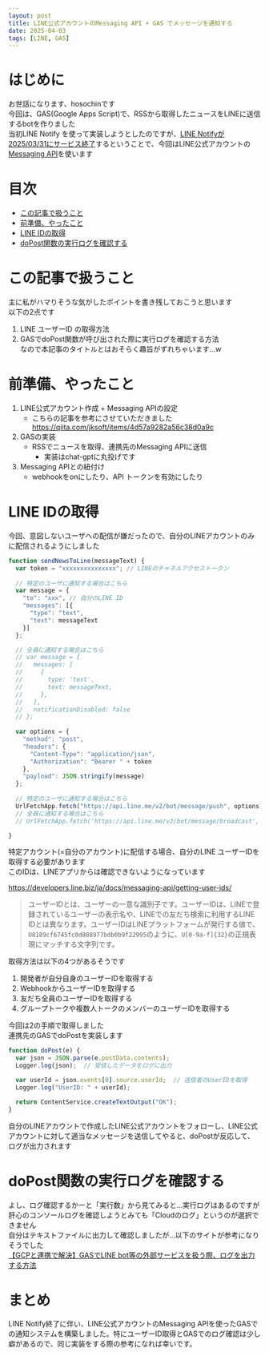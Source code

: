 ```yaml
---
layout: post
title: LINE公式アカウントのMessaging API + GAS でメッセージを通知する
date: 2025-04-03
tags: [LINE, GAS]
---
```


# はじめに

お世話になります、hosochinです  
今回は、GAS(Google Apps Script)で、RSSから取得したニュースをLINEに送信するbotを作りました  
当初LINE Notify を使って実装しようとしたのですが、[LINE Notifyが2025/03/31にサービス終了](https://notify-bot.line.me/closing-announce)するということで、今回はLINE公式アカウントの[Messaging API](https://developers.line.biz/ja/docs/messaging-api/)を使います

# 目次

- [この記事で扱うこと](#この記事で扱うこと)
- [前準備、やったこと](#前準備やったこと)
- [LINE IDの取得](#line-idの取得)
- [doPost関数の実行ログを確認する](#dopost関数の実行ログを確認する)

# この記事で扱うこと

主に私がハマりそうな気がしたポイントを書き残しておこうと思います  
以下の2点です  
1. LINE ユーザーID の取得方法  
2. GASでdoPost関数が呼び出された際に実行ログを確認する方法  
なので本記事のタイトルとはおそらく趣旨がずれちゃいます…w

# 前準備、やったこと

1. LINE公式アカウント作成 + Messaging APIの設定 
   - こちらの記事を参考にさせていただきました  
   <https://qiita.com/jksoft/items/4d57a9282a56c38d0a9c>
2. GASの実装 
   - RSSでニュースを取得、連携先のMessaging APIに送信 
     - 実装はchat-gptに丸投げです
3. Messaging APIとの紐付け 
   - webhookをonにしたり、API トークンを有効にしたり

# LINE IDの取得

今回、意図しないユーザへの配信が嫌だったので、自分のLINEアカウントのみに配信されるようにしました

```javascript
function sendNewsToLine(messageText) {
  var token = "xxxxxxxxxxxxxxx"; // LINEのチャネルアクセストークン
  
  // 特定のユーザに通知する場合はこちら
  var message = {
    "to": "xxx", // 自分のLINE ID
    "messages": [{
      "type": "text",
      "text": messageText
    }]
  };

  // 全員に通知する場合はこちら
  // var message = {
  //   messages: [
  //     {
  //       type: 'text',
  //       text: messageText,
  //     },
  //   ],
  //   notificationDisabled: false
  // };
  
  var options = {
    "method": "post",
    "headers": {
      "Content-Type": "application/json",
      "Authorization": "Bearer " + token
    },
    "payload": JSON.stringify(message)
  };
  
  // 特定のユーザに通知する場合はこちら
  UrlFetchApp.fetch("https://api.line.me/v2/bot/message/push", options);
  // 全員に通知する場合はこちら
  // UrlFetchApp.fetch('https://api.line.me/v2/bot/message/broadcast', options);

}
```

特定アカウント(=自分のアカウント)に配信する場合、自分のLINE ユーザーIDを取得する必要があります  
このIDは、LINEアプリからは確認できないようになっています

<https://developers.line.biz/ja/docs/messaging-api/getting-user-ids/>

> ユーザーIDとは、ユーザーの一意な識別子です。ユーザーIDは、LINEで登録されているユーザーの表示名や、LINEでの友だち検索に利用するLINE IDとは異なります。ユーザーIDはLINEプラットフォームが発行する値で、`U8189cf6745fc0d808977bdb0b9f22995`のように、`U[0-9a-f]{32}`の正規表現にマッチする文字列です。

取得方法は以下の4つがあるそうです  
1. 開発者が自分自身のユーザーIDを取得する  
2. WebhookからユーザーIDを取得する  
3. 友だち全員のユーザーIDを取得する  
4. グループトークや複数人トークのメンバーのユーザーIDを取得する  

今回は2の手順で取得しました  
連携先のGASでdoPostを実装します

```javascript
function doPost(e) {
  var json = JSON.parse(e.postData.contents);
  Logger.log(json);  // 受信したデータをログに出力

  var userId = json.events[0].source.userId;  // 送信者のUserIDを取得
  Logger.log("UserID: " + userId);

  return ContentService.createTextOutput("OK");
}
```

自分のLINEアカウントで作成したLINE公式アカウントをフォローし、LINE公式アカウントに対して適当なメッセージを送信してやると、doPostが反応して、ログが出力されます

# doPost関数の実行ログを確認する

よし、ログ確認するかーと「実行数」から見てみると…実行ログはあるのですが肝心のコンソールログを確認しようとみても「Cloudのログ」というのが選択できません  
自分はテキストファイルに出力して確認しましたが…以下のサイトが参考になりそうでした  
[【GCPと連携で解決】GASでLINE bot等の外部サービスを扱う際、ログを出力する方法](https://gas-4u.com/gas20)

# まとめ

LINE Notify終了に伴い、LINE公式アカウントのMessaging APIを使ったGASでの通知システムを構築しました。特にユーザーID取得とGASでのログ確認は少し癖があるので、同じ実装をする際の参考になれば幸いです。
